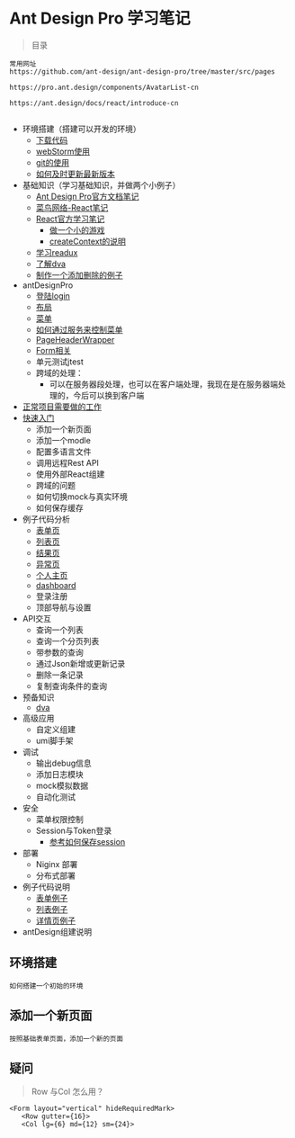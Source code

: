 # Ant Design Pro 学习笔记



> 目录



```
常用网址
https://github.com/ant-design/ant-design-pro/tree/master/src/pages

https://pro.ant.design/components/AvatarList-cn

https://ant.design/docs/react/introduce-cn


```





* 环境搭建（搭建可以开发的环境）
  * [下载代码](doc/start.md)
  * [webStorm使用](doc/webstorm.md)
  * [git的使用](doc/git.md)
  * [如何及时更新最新版本](doc/start.md#如何及时更新最新版本)
* 基础知识（学习基础知识，并做两个小例子）
  * [Ant Design Pro官方文档笔记](doc/first.md)
  * [菜鸟网络-React笔记](doc/react.md)
  * [React官方学习笔记](doc/react-pro.md)
    * [做一个小的游戏](doc/game.md)
    * [createContext的说明](doc/createContext.md)
  * [学习readux](doc/redux.md)
  * [了解dva](doc/dva.md)
  * [制作一个添加删除的例子](doc/curd.md)
* antDesignPro
  * [登陆login](doc/login.md)
  * [布局](doc/layout.md)
  * [菜单](doc/menu.md)
  * [如何通过服务来控制菜单](doc/menuAuth.md)
  * [PageHeaderWrapper](doc/PageHeaderWrapper.md)
  * [Form相关](doc/form.md)
  * 单元测试jtest
  * 跨域的处理：
    * 可以在服务器段处理，也可以在客户端处理，我现在是在服务器端处理的，今后可以换到客户端
* [正常项目需要做的工作](doc/myproject.md)
* [快速入门](doc/first.md)
  * 添加一个新页面
  * 添加一个modle
  * 配置多语言文件
  * 调用远程Rest API
  * 使用外部React组建
  * 跨域的问题
  * 如何切换mock与真实环境
  * 如何保存缓存
* 例子代码分析
  * [表单页](doc/example.md)
  * [列表页](doc/example-list.md)
  * [结果页](doc/example-result.md)
  * [异常页](doc/example-exception.md)
  * [个人主页](doc/example-account.md)
  * [dashboard](./doc/example-dashboard.md)
  * 登录注册
  * 顶部导航与设置
* API交互
  * 查询一个列表
  * 查询一个分页列表
  * 带参数的查询
  * 通过Json新增或更新记录
  * 删除一条记录
  * 复制查询条件的查询
* 预备知识
  * [dva](doc\dva.md)
* 高级应用
  * 自定义组建
  * umi脚手架
* 调试
  * 输出debug信息
  * 添加日志模块
  * mock模拟数据
  * 自动化测试
* 安全
  * 菜单权限控制
  * Session与Token登录
    * [参考如何保存session](https://www.jianshu.com/p/1329a324101d)
* 部署
  * Niginx 部署
  * 分布式部署
* 例子代码说明
  * [表单例子]((doc/example.md))
  * [列表例子](doc/example-list.md)
  * [详情页例子](doc/example-profile.md)
* antDesign组建说明







## 环境搭建

```
如何搭建一个初始的环境
```



## 添加一个新页面

```
按照基础表单页面，添加一个新的页面
```





## 疑问



> Row 与Col 怎么用？



```
<Form layout="vertical" hideRequiredMark>
   <Row gutter={16}>
   <Col lg={6} md={12} sm={24}>
```



